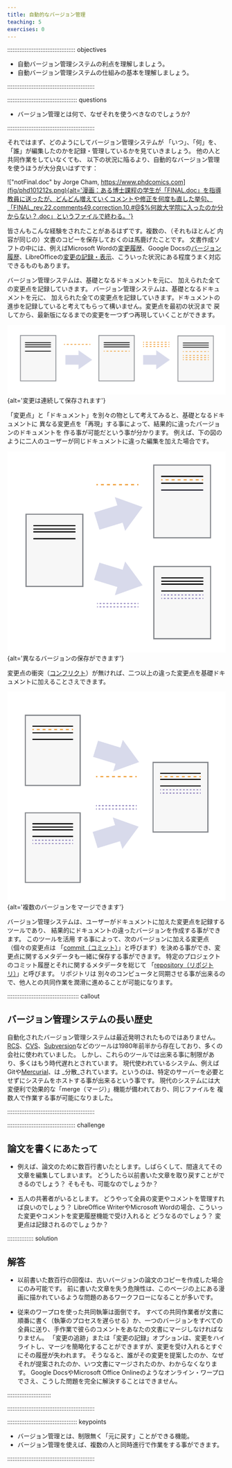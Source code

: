 ```yaml
---
title: 自動的なバージョン管理
teaching: 5
exercises: 0
---
```


::::::::::::::::::::::::::::::::::::::: objectives

- 自動バージョン管理システムの利点を理解しましょう。
- 自動バージョン管理システムの仕組みの基本を理解しましょう。

::::::::::::::::::::::::::::::::::::::::::::::::::

:::::::::::::::::::::::::::::::::::::::: questions

- バージョン管理とは何で、なぜそれを使うべきなのでしょうか?

::::::::::::::::::::::::::::::::::::::::::::::::::

それではまず、どのようにしてバージョン管理システムが 「いつ」、「何」を、「誰」が編集したのかを記録・管理しているかを見ていきましょう。
他の人と共同作業をしていなくても、 以下の状況に陥るより、自動的なバージョン管理を使うほうが大分良いはずです：

!["notFinal.doc" by Jorge Cham, https://www.phdcomics.com](fig/phd101212s.png){alt='漫画：ある博士課程の学生が「FINAL.doc」を指導教員に送ったが、どんどん増えていくコメントや修正を何度も直した挙句、「FINAL_rev.22.comments49.correction.10.#@$%何故大学院に入ったのか分からない？.doc」というファイルで終わる。'}

皆さんもこんな経験をされたことがあるはずです。複数の、（それもほとんど 内容が同じの）文書のコピーを保存しておくのは馬鹿げたことです。 文書作成ソフトの中には、例えばMicrosoft Wordの[変更履歴](https://support.office.com/en-us/article/Track-changes-in-Word-197ba630-0f5f-4a8e-9a77-3712475e806a)、Google Docsの[バージョン履歴](https://support.google.com/docs/answer/190843?hl=en)、LibreOfficeの[変更の記録・表示](https://help.libreoffice.org/Common/Recording_and_Displaying_Changes)、こういった状況にある程度うまく対応できるものもあります。

バージョン管理システムは、基礎となるドキュメントを元に、 加えられた全ての変更点を記録していきます。 バージョン管理システムは、基礎となるドキュメントを元に、
加えられた全ての変更点を記録していきます。ドキュメントの
進歩を記録していると考えてもらって構いません。変更点を最初の状況まで
戻してから、最新版になるまでの変更を一つずつ再現していくことができます。

![](fig/play-changes.svg){alt='変更は連続して保存されます'}

「変更点」と「ドキュメント」を別々の物として考えてみると、基礎となるドキュメントに
異なる変更点を「再現」する事によって、結果的に違ったバージョンのドキュメントを
作る事が可能だという事が分かります。 例えば、下の図のように二人のユーザーが同じドキュメントに違った編集を加えた場合です。

![](fig/versions.svg){alt='異なるバージョンの保存ができます'}

変更点の衝突（[コンフリクト](../learners/reference.md#conflict)）が無ければ、二つ以上の違った変更点を基礎ドキュメントに加えることさえできます。

![](fig/merge.svg){alt='複数のバージョンをマージできます'}

バージョン管理システムは、ユーザーがドキュメントに加えた変更点を記録するツールであり、 結果的にドキュメントの違ったバージョンを作成する事ができます。 このツールを活用 する事によって、次のバージョンに加える変更点（個々の変更点は 「[commit（コミット）](../learners/reference.md#commit)」と呼びます）を決める事ができ、変更点に関するメタデータも一緒に保存する事ができます。 特定のプロジェクトのコミット履歴とそれに関するメタデータを総じて 「[repository（リポジトリ）](\(../learners/reference.md#repository\))」と呼びます。
リポジトリは 別々のコンピュータと同期させる事が出来るので、他人との共同作業を潤滑に進めることが可能になります。

:::::::::::::::::::::::::::::::::::::::::  callout

## バージョン管理システムの長い歴史

自動化されたバージョン管理システムは最近発明されたものではありません。
[RCS](https://ja.wikipedia.org/wiki/Revision_Control_System)、[CVS](https://ja.wikipedia.org/wiki/Concurrent_Versions_System)、[Subversion](https://ja.wikipedia.org/wiki/Apache_Subversion)などのツールは1980年前半から存在しており、多くの会社に使われていました。
しかし、これらのツールでは出来る事に制限があり、多くはもう時代遅れとされています。
現代使われているシステム、例えばGitや[Mercurial](https://swcarpentry.github.io/hg-novice/)、は _分散_されています。というのは、特定のサーバーを必要とせずにシステムをホストする事が出来るという事です。
現代のシステムには大変便利で効果的な「merge（マージ）」機能が備われており、同じファイルを 複数人で作業する事が可能になりました。

::::::::::::::::::::::::::::::::::::::::::::::::::

:::::::::::::::::::::::::::::::::::::::  challenge

## 論文を書くにあたって

- 例えば、論文のために数百行書いたとします。しばらくして、間違えてその文章を編集してしまいます。 どうしたら以前書いた文章を取り戻すことができるのでしょう？ そもそも、可能なのでしょうか？

- 五人の共著者がいるとします。 どうやって全員の変更やコメントを管理すれば良いのでしょう？  LibreOffice WriterやMicrosoft Wordの場合、こういった変更やコメントを変更履歴機能で受け入れると どうなるのでしょう？ 変更点は記録されるのでしょうか？

:::::::::::::::  solution

## 解答

- 以前書いた数百行の回復は、古いバージョンの論文のコピーを作成した場合にのみ可能です。 前に書いた文章を失う危険性は、このページの上にある漫画に描かれているような問題のあるワークフローになることが多いです。

- 従来のワープロを使った共同執筆は面倒です。
  すべての共同作業者が文書に順番に書く（執筆のプロセスを遅らせる）か、一つのバージョンをすべての全員に送り、手作業で彼らのコメントをあなたの文書にマージしなければなりません。 「変更の追跡」または「変更の記録」オプションは、変更をハイライトし、マージを簡略化することができますが、変更を受け入れるとすぐにその履歴が失われます。 そうなると、誰がその変更を提案したのか、なぜそれが提案されたのか、いつ文書にマージされたのか、わからなくなります。 Google DocsやMicrosoft Office Onlineのようなオンライン・ワープロでさえ、こうした問題を完全に解決することはできません。

:::::::::::::::::::::::::

::::::::::::::::::::::::::::::::::::::::::::::::::

:::::::::::::::::::::::::::::::::::::::: keypoints

- バージョン管理とは、制限無く「元に戻す」ことができる機能。
- バージョン管理を使えば、複数の人と同時進行で作業をする事ができます。

::::::::::::::::::::::::::::::::::::::::::::::::::

